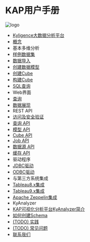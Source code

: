 # KAP用户手册

![logo](logo.jpg)

* [Kyligence大数据分析平台](introduction/README.md)
 * [概念](introduction/concepts.md)
* 基本多维分析
 * [样例数据集](molap/dataset.cn.md)
 * [数据导入](molap/datasource.cn.md)
 * [创建数据模型](molap/datamodel.cn.md)
 * [创建Cube](molap/create_cube.cn.md)
 * [构建Cube](molap/build_cube.cn.md)
 * [SQL查询](molap/query.cn.md)
* Web界面
 * [查询](gui/web.cn.md)
 * [数据展现](gui/visualization.cn.md)
* REST API
 * [访问及安全验证](rest/authentication.cn.md)
 * [查询 API](rest/query_api.cn.md)
 * [模型 API](rest/model_api.cn.md)
 * [Cube API](rest/cube_api.cn.md)
 * [Job API](rest/job_api.cn.md)
 * [数据源 API](rest/metadata_api.cn.md)
 * [缓存 API](rest/cache_api.cn.md)
* 驱动程序
 * [JDBC驱动](driver/jdbc.cn.md)
 * [ODBC驱动](driver/odbc.cn.md)
* 与第三方系统集成
 * [Tableau8.x集成](integration/tableau_8.cn.md)
 * [Tableau9.x集成](integration/tableau_9.cn.md)
 * [Apache Zeppelin集成](integration/zeppelin.cn.md)
* KyAnalyzer
 * [KAP可视化分析平台KyAnalyzer简介](integration/saiku.cn.md)
 * [如何创建Schema](integration/saiku_mondrian_schema.cn.md)
* [(TODO) 实践](practice/README.md)
* [(TODO) 常见问题](faq/README.md)
* [联系我们](contact/README.md)

